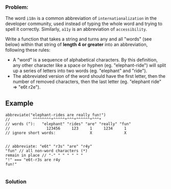 ### Problem:
<p>The word <code>i18n</code> is a common abbreviation of <code>internationalization</code> in the developer community, used instead of typing the whole word and trying to spell it correctly. Similarly, <code>a11y</code> is an abbreviation of <code>accessibility</code>.</p>
<p>Write a function that takes a string and turns any and all &quot;words&quot; (see below) within that string of <strong>length 4 or greater</strong> into an abbreviation, following these rules:</p>
<ul>
<li>A &quot;word&quot; is a sequence of alphabetical characters. By this definition, any other character like a space or hyphen (eg. &quot;elephant-ride&quot;) will split up a series of letters into two words (eg. &quot;elephant&quot; and &quot;ride&quot;).</li>
<li>The abbreviated version of the word should have the first letter, then the number of removed characters, then the last letter (eg. &quot;elephant ride&quot; =&gt; &quot;e6t r2e&quot;).</li>
</ul>
<h2 id="example">Example</h2>
<pre><code class="language-js">abbreviate(<span class="hljs-string">&quot;elephant-rides are really fun!&quot;</span>)
<span class="hljs-comment">//          ^^^^^^^^*^^^^^*^^^*^^^^^^*^^^*</span>
<span class="hljs-comment">// words (^):   &quot;elephant&quot; &quot;rides&quot; &quot;are&quot; &quot;really&quot; &quot;fun&quot;</span>
<span class="hljs-comment">//                123456     123     1     1234     1</span>
<span class="hljs-comment">// ignore short words:               X              X</span>

<span class="hljs-comment">// abbreviate:    &quot;e6t&quot;     &quot;r3s&quot;  &quot;are&quot;  &quot;r4y&quot;   &quot;fun&quot;</span>
<span class="hljs-comment">// all non-word characters (*) remain in place</span>
<span class="hljs-comment">//                     &quot;-&quot;      &quot; &quot;    &quot; &quot;     &quot; &quot;     &quot;!&quot;</span>
=== <span class="hljs-string">&quot;e6t-r3s are r4y fun!&quot;</span></code></pre>

### Solution